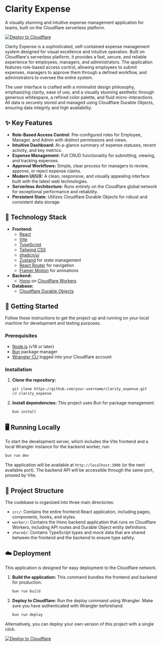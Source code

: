 # Clarity Expense

A visually stunning and intuitive expense management application for teams, built on the Cloudflare serverless platform.

[![Deploy to Cloudflare](https://deploy.workers.cloudflare.com/button)](https://deploy.workers.cloudflare.com/?url=https://github.com/twynixkaran/generated-app-20251007-074350)

Clarity Expense is a sophisticated, self-contained expense management system designed for visual excellence and intuitive operation. Built on Cloudflare's serverless platform, it provides a fast, secure, and reliable experience for employees, managers, and administrators. The application features role-based access control, allowing employees to submit expenses, managers to approve them through a defined workflow, and administrators to oversee the entire system.

The user interface is crafted with a minimalist design philosophy, emphasizing clarity, ease of use, and a visually stunning aesthetic through generous whitespace, a refined color palette, and fluid micro-interactions. All data is securely stored and managed using Cloudflare Durable Objects, ensuring data integrity and high availability.

## ✨ Key Features

- **Role-Based Access Control:** Pre-configured roles for Employee, Manager, and Admin with distinct permissions and views.
- **Intuitive Dashboard:** At-a-glance summary of expense statuses, recent activity, and key metrics.
- **Expense Management:** Full CRUD functionality for submitting, viewing, and tracking expenses.
- **Approval Workflows:** Simple, clear process for managers to review, approve, or reject expense claims.
- **Modern UI/UX:** A clean, responsive, and visually appealing interface built with the latest web technologies.
- **Serverless Architecture:** Runs entirely on the Cloudflare global network for exceptional performance and reliability.
- **Persistent State:** Utilizes Cloudflare Durable Objects for robust and consistent data storage.

## 🚀 Technology Stack

- **Frontend:**
  - [React](https://react.dev/)
  - [Vite](https://vitejs.dev/)
  - [TypeScript](https://www.typescriptlang.org/)
  - [Tailwind CSS](https://tailwindcss.com/)
  - [shadcn/ui](https://ui.shadcn.com/)
  - [Zustand](https://zustand-demo.pmnd.rs/) for state management
  - [React Router](https://reactrouter.com/) for navigation
  - [Framer Motion](https://www.framer.com/motion/) for animations
- **Backend:**
  - [Hono](https://hono.dev/) on [Cloudflare Workers](https://workers.cloudflare.com/)
- **Database:**
  - [Cloudflare Durable Objects](https://developers.cloudflare.com/durable-objects/)

## 🏁 Getting Started

Follow these instructions to get the project up and running on your local machine for development and testing purposes.

### Prerequisites

- [Node.js](https://nodejs.org/) (v18 or later)
- [Bun](https://bun.sh/) package manager
- [Wrangler CLI](https://developers.cloudflare.com/workers/wrangler/install-and-update/) logged into your Cloudflare account

### Installation

1.  **Clone the repository:**
    ```bash
    git clone https://github.com/your-username/clarity_expense.git
    cd clarity_expense
    ```

2.  **Install dependencies:**
    This project uses Bun for package management.
    ```bash
    bun install
    ```

## 🖥️ Running Locally

To start the development server, which includes the Vite frontend and a local Wrangler instance for the backend worker, run:

```bash
bun run dev
```

The application will be available at `http://localhost:3000` (or the next available port). The backend API will be accessible through the same port, proxied by Vite.

## 📁 Project Structure

The codebase is organized into three main directories:

-   `src/`: Contains the entire frontend React application, including pages, components, hooks, and styles.
-   `worker/`: Contains the Hono backend application that runs on Cloudflare Workers, including API routes and Durable Object entity definitions.
-   `shared/`: Contains TypeScript types and mock data that are shared between the frontend and the backend to ensure type safety.

## ☁️ Deployment

This application is designed for easy deployment to the Cloudflare network.

1.  **Build the application:**
    This command bundles the frontend and backend for production.
    ```bash
    bun run build
    ```

2.  **Deploy to Cloudflare:**
    Run the deploy command using Wrangler. Make sure you have authenticated with Wrangler beforehand.
    ```bash
    bun run deploy
    ```

Alternatively, you can deploy your own version of this project with a single click.

[![Deploy to Cloudflare](https://deploy.workers.cloudflare.com/button)](https://deploy.workers.cloudflare.com/?url=https://github.com/twynixkaran/generated-app-20251007-074350)
